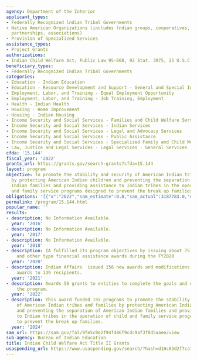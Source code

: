 ```yaml
---
agency: Department of the Interior
applicant_types:
- Federally Recognized lndian Tribal Governments
- Native American Organizations (includes lndian groups, cooperatives, corporations,
  partnerships, associations)
- Provision of Specialized Services
assistance_types:
- Project Grants
authorizations:
- Indian Child Welfare Act; Public Law 95-608, 92 Stat. 3075, 25 U.S.C. 1901.
beneficiary_types:
- Federally Recognized Indian Tribal Governments
categories:
- Education - Indian Education
- Education - Resource Development and Support - General and Special Interest Organizations
- Employment, Labor, and Training - Equal Employment Opportunity
- Employment, Labor, and Training - Job Training, Employment
- Health - Indian Health
- Housing - Home Improvement
- Housing - Indian Housing
- Income Security and Social Services - Families and Child Welfare Services
- Income Security and Social Services - Indian Services
- Income Security and Social Services - Legal and Advocacy Services
- Income Security and Social Services - Public Assistance
- Income Security and Social Services - Specialized Family and Child Welfare Services
- Law, Justice and Legal Services - Legal Services - General Services
cfda: '15.144'
fiscal_year: '2022'
grants_url: https://grants.gov/search-grants?cfda=15.144
layout: program
objective: To promote the stability and security of American Indian tribes and families
  by protecting American Indian children and preventing the separation of American
  Indian families and providing assistance to Indian tribes in the operation of child
  and family service programs designed to prevent the break up families.
obligations: '[{"x":"2022","sam_estimate":0.0,"sam_actual":3187783.0,"usa_spending_actual":16077920.3},{"x":"2023","sam_estimate":0.0,"sam_actual":15874290.0,"usa_spending_actual":15874290.44},{"x":"2024","sam_estimate":1696754.0,"sam_actual":0.0,"usa_spending_actual":14856947.97}]'
permalink: /program/15.144.html
popular_name: ''
results:
- description: No Information Available.
  year: '2016'
- description: No Information Available.
  year: '2017'
- description: No Information Available.
  year: '2018'
- description: IA fulfilled its program objectives by issuing about 75 Self-Determination
    and other type financial assistance awards during the FY2020
  year: '2020'
- description: Indian Affairs  issued 156 new awards and modifications to existing
    awards to 139 recipients.
  year: '2021'
- description: Awards 56 grants to entities to complete the goals and objectives of
    the program.
  year: '2022'
- description: This award funded 155 programs to promote the stability and security
    of American Indian tribes and families by protecting American Indian children
    and preventing the separation of American Indian families and providing assistance
    to Indian tribes in the operation of child and family service programs designed
    to prevent the break up families.
  year: '2024'
sam_url: https://sam.gov/fal/9fe5c8e2f94f486f9cdc9af3f8d5aaee/view
sub-agency: Bureau of Indian Education
title: Indian Child Welfare Act Title II Grants
usaspending_url: https://www.usaspending.gov/search/?hash=d10c83d2f7ca73a79499e5ab91aa0100
---
```

